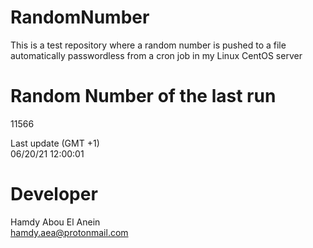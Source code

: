 # RandomNumber    
This is a test repository where a random number is pushed to a file automatically passwordless from a cron job in my Linux CentOS server    
# Random Number of the last run   
11566
      
Last update (GMT +1)    
06/20/21 12:00:01
# Developer    
Hamdy Abou El Anein   
hamdy.aea@protonmail.com
